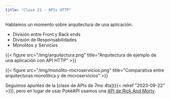 ```yaml
---  
title: "Clase 21 - APIs HTTP"
---
```


Hablamos un momento sobre arquitectura de una aplicación.

- División entre Front y Back ends
- División de Responsabilidades
- Monolitos y Servicios

{{< figure src="/img/arquitectura.png" title="Arquitectura de ejemplo de una aplicación con API HTTP" >}}

{{< figure src="/img/monolito-microservicios.png" title="Comparativa entre arquitecturas monolítica y de microservicios" >}}

Seguimos apuntes de la [clase de APIs de 7mo 4ta]({{< relref "2023-09-22" >}}), pero en lugar de usar PokéAPI usamos una [API de Rick And Morty](https://rickandmortyapi.com/).


